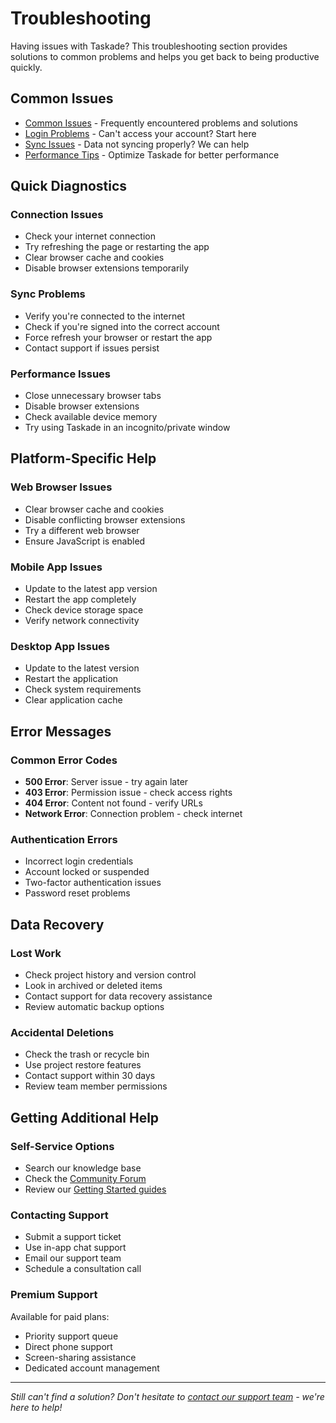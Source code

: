 # Troubleshooting

Having issues with Taskade? This troubleshooting section provides solutions to common problems and helps you get back to being productive quickly.

## Common Issues

* [Common Issues](common-issues.md) - Frequently encountered problems and solutions
* [Login Problems](login.md) - Can't access your account? Start here
* [Sync Issues](sync.md) - Data not syncing properly? We can help
* [Performance Tips](performance.md) - Optimize Taskade for better performance

## Quick Diagnostics

### Connection Issues
- Check your internet connection
- Try refreshing the page or restarting the app
- Clear browser cache and cookies
- Disable browser extensions temporarily

### Sync Problems
- Verify you're connected to the internet
- Check if you're signed into the correct account
- Force refresh your browser or restart the app
- Contact support if issues persist

### Performance Issues
- Close unnecessary browser tabs
- Disable browser extensions
- Check available device memory
- Try using Taskade in an incognito/private window

## Platform-Specific Help

### Web Browser Issues
- Clear browser cache and cookies
- Disable conflicting browser extensions
- Try a different web browser
- Ensure JavaScript is enabled

### Mobile App Issues
- Update to the latest app version
- Restart the app completely
- Check device storage space
- Verify network connectivity

### Desktop App Issues
- Update to the latest version
- Restart the application
- Check system requirements
- Clear application cache

## Error Messages

### Common Error Codes
- **500 Error**: Server issue - try again later
- **403 Error**: Permission issue - check access rights
- **404 Error**: Content not found - verify URLs
- **Network Error**: Connection problem - check internet

### Authentication Errors
- Incorrect login credentials
- Account locked or suspended
- Two-factor authentication issues
- Password reset problems

## Data Recovery

### Lost Work
- Check project history and version control
- Look in archived or deleted items
- Contact support for data recovery assistance
- Review automatic backup options

### Accidental Deletions
- Check the trash or recycle bin
- Use project restore features
- Contact support within 30 days
- Review team member permissions

## Getting Additional Help

### Self-Service Options
- Search our knowledge base
- Check the [Community Forum](https://www.taskade.com/feedback)
- Review our [Getting Started guides](../getting-started/README.md)

### Contacting Support
- Submit a support ticket
- Use in-app chat support
- Email our support team
- Schedule a consultation call

### Premium Support
Available for paid plans:
- Priority support queue
- Direct phone support
- Screen-sharing assistance
- Dedicated account management

---

*Still can't find a solution? Don't hesitate to [contact our support team](https://help.taskade.com/contact) - we're here to help!*
